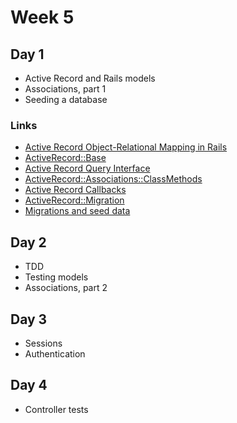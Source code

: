 # Week 5

## Day 1

- Active Record and Rails models
- Associations, part 1
- Seeding a database

### Links

- [Active Record Object-Relational Mapping in Rails](http://api.rubyonrails.org/files/activerecord/README_rdoc.html)
- [ActiveRecord::Base](http://api.rubyonrails.org/classes/ActiveRecord/Base.html)
- [Active Record Query Interface](http://guides.rubyonrails.org/active_record_querying.html)
- [ActiveRecord::Associations::ClassMethods](http://api.rubyonrails.org/classes/ActiveRecord/Associations/ClassMethods.html)
- [Active Record Callbacks](http://api.rubyonrails.org/classes/ActiveRecord/Callbacks.html)
- [ActiveRecord::Migration](http://api.rubyonrails.org/classes/ActiveRecord/Migration.html)
- [Migrations and seed data](http://edgeguides.rubyonrails.org/active_record_migrations.html#migrations-and-seed-data)

## Day 2

- TDD
- Testing models
- Associations, part 2


## Day 3

- Sessions
- Authentication


## Day 4

- Controller tests
